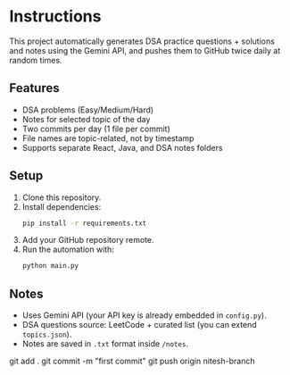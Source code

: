 # Instructions

This project automatically generates DSA practice questions + solutions and notes using the Gemini API, 
and pushes them to GitHub twice daily at random times.

## Features
- DSA problems (Easy/Medium/Hard)
- Notes for selected topic of the day
- Two commits per day (1 file per commit)
- File names are topic-related, not by timestamp
- Supports separate React, Java, and DSA notes folders

## Setup
1. Clone this repository.
2. Install dependencies:
   ```bash
   pip install -r requirements.txt
   ```
3. Add your GitHub repository remote.
4. Run the automation with:
   ```bash
   python main.py
   ```

## Notes
- Uses Gemini API (your API key is already embedded in `config.py`).
- DSA questions source: LeetCode + curated list (you can extend `topics.json`).
- Notes are saved in `.txt` format inside `/notes`.

git add .
git commit -m "first commit"
git push origin nitesh-branch